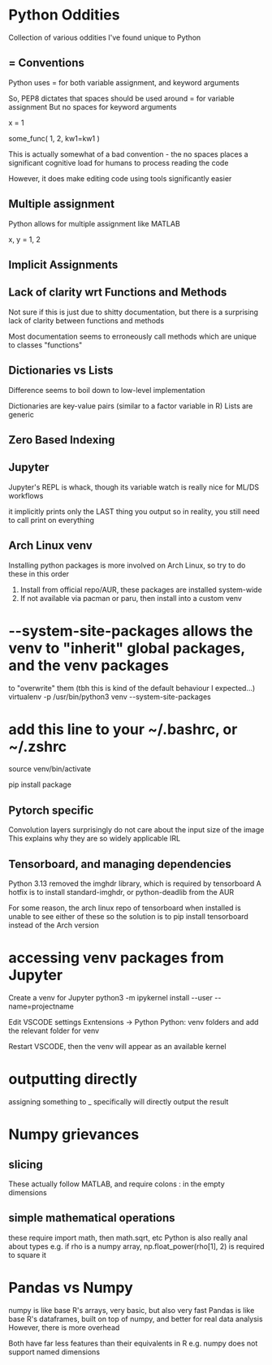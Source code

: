 # Python Oddities

Collection of various oddities I've found unique to Python

## = Conventions

Python uses = for both variable assignment, and keyword arguments

So, PEP8 dictates that spaces should be used around = for variable assignment
But no spaces for keyword arguments

x = 1

some_func(
    1, 2, kw1=kw1
)

This is actually somewhat of a bad convention - the no spaces places a significant cognitive load for humans to process reading the code

However, it does make editing code using tools significantly easier

## Multiple assignment

Python allows for multiple assignment like MATLAB

x, y = 1, 2

## Implicit Assignments

## Lack of clarity wrt Functions and Methods

Not sure if this is just due to shitty documentation, but there is a surprising lack of clarity between functions and methods

Most documentation seems to erroneously call methods which are unique to classes "functions"

## Dictionaries vs Lists
Difference seems to boil down to low-level implementation

Dictionaries are key-value pairs (similar to a factor variable in R)
Lists are generic

## Zero Based Indexing

## Jupyter
Jupyter's REPL is whack, though its variable watch is really nice for ML/DS workflows

it implicitly prints only the LAST thing you output
so in reality, you still need to call print on everything

## Arch Linux venv
Installing python packages is more involved on Arch Linux, so try to do these in this order

1. Install from official repo/AUR, these packages are installed system-wide
2. If not available via pacman or paru, then install into a custom venv

# --system-site-packages allows the venv to "inherit" global packages, and the venv packages
to "overwrite" them (tbh this is kind of the default behaviour I expected...)
virtualenv -p /usr/bin/python3 venv --system-site-packages
# add this line to your ~/.bashrc, or ~/.zshrc
source venv/bin/activate

pip install package

## Pytorch specific

Convolution layers surprisingly do not care about the input size of the image
This explains why they are so widely applicable IRL

## Tensorboard, and managing dependencies

Python 3.13 removed the imghdr library, which is required by tensorboard
A hotfix is to install standard-imghdr, or python-deadlib from the AUR

For some reason, the arch linux repo of tensorboard when installed is unable to 
see either of these
so the solution is to 
pip install tensorboard
instead of the Arch version

# accessing venv packages from Jupyter

Create a venv for Jupyter 
python3 -m ipykernel install --user --name=projectname

Edit VSCODE settings
Exntensions -> Python 
Python: venv folders
and add the relevant folder for venv

Restart VSCODE, then the venv will appear as an available kernel

# outputting directly
assigning something to _ specifically will directly output the result

# Numpy grievances
## slicing
These actually follow MATLAB, and require colons : in the empty dimensions

## simple mathematical operations
these require import math, then math.sqrt, etc
Python is also really anal about types
e.g. if rho is a numpy array, np.float_power(rho[1], 2) is required to square it

# Pandas vs Numpy
numpy is like base R's arrays, very basic, but also very fast
Pandas is like base R's dataframes, built on top of numpy, and better for real data analysis
However, there is more overhead

Both have far less features than their equivalents in R
e.g. numpy does not support named dimensions


